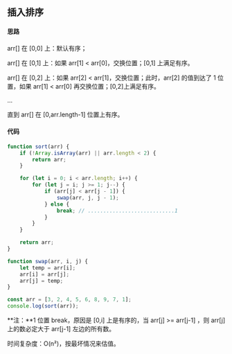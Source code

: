 ## 插入排序

#### 思路

arr[] 在 [0,0] 上：默认有序；

arr[] 在 [0,1] 上：如果 arr[1] < arr[0]，交换位置；[0,1] 上满足有序。

arr[] 在 [0,2] 上：如果 arr[2] < arr[1]，交换位置；此时，arr[2] 的值到达了 1 位置，如果 arr[1] < arr[0] 再交换位置；[0,2]上满足有序。

...

直到 arr[] 在 [0,arr.length-1] 位置上有序。



#### 代码

```js
function sort(arr) {
	if (!Array.isArray(arr) || arr.length < 2) {
		return arr;
	}

	for (let i = 0; i < arr.length; i++) {
		for (let j = i; j >= 1; j--) {
			if (arr[j] < arr[j - 1]) {
				swap(arr, j, j - 1);
			} else {
				break; // ............................1
			}
		}
	}

	return arr;
}

function swap(arr, i, j) {
	let temp = arr[i];
	arr[i] = arr[j];
	arr[j] = temp;
}

const arr = [3, 2, 4, 5, 6, 8, 9, 7, 1];
console.log(sort(arr));

```

**注：**1 位置 break，原因是 [0,i] 上是有序的，当 arr[j] >= arr[j-1] ，则 arr[j] 上的数必定大于 arr[j-1] 左边的所有数。



时间复杂度：O(n²)，按最坏情况来估值。